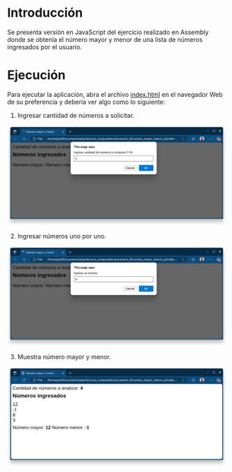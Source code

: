 # Introducción

Se presenta versión en JavaScript del ejercicio realizado en Assembly donde se obtenía el número mayor y menor de una lista de números ingresados por el usuario.

# Ejecución

Para ejecutar la aplicación, abra el archivo [index.html](src/index.html) en el navegador Web de su preferencia y debería ver algo como lo siguiente:

1. Ingresar cantidad de números a solicitar.

![Ingresar cantidad de números a solicitar](ejecucion/1.png)

2. Ingresar números uno por uno. 

![Ingresar números uno por uno](ejecucion/2.png)

3. Muestra número mayor y menor.

![Muestra número mayor y menor](ejecucion/3.png)
